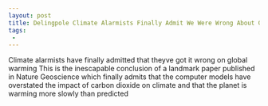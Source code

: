 ```yaml
---
layout: post
title: Delingpole Climate Alarmists Finally Admit We Were Wrong About Global Warming
tags:
 -
---
```

Climate alarmists have finally admitted that theyve got it wrong on global warming This is the inescapable conclusion of a landmark paper published in Nature Geoscience which finally admits that the computer models have overstated the impact of carbon dioxide on climate and that the planet is warming more slowly than predicted
